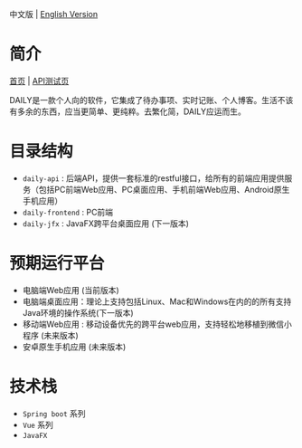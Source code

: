 中文版  | [English Version](./README_EN.md)

# 简介 
[首页](http://www.dodaily.cn "点击预览`daily-frontend`项目") | [API测试页](http://api.dodaily.cn/swagger-ui.html "点击预览`daily-api`项目")

DAILY是一款个人向的软件，它集成了待办事项、实时记账、个人博客。生活不该有多余的东西，应当更简单、更纯粹。去繁化简，DAILY应运而生。

# 目录结构
- `daily-api` : 后端API，提供一套标准的restful接口，给所有的前端应用提供服务（包括PC前端Web应用、PC桌面应用、手机前端Web应用、Android原生手机应用）
- `daily-frontend` : PC前端
- `daily-jfx` : JavaFX跨平台桌面应用 (下一版本) 

# 预期运行平台
- 电脑端Web应用 (当前版本)
- 电脑端桌面应用：理论上支持包括Linux、Mac和Windows在内的的所有支持Java环境的操作系统(下一版本)
- 移动端Web应用 : 移动设备优先的跨平台web应用，支持轻松地移植到微信小程序 (未来版本)
- 安卓原生手机应用 (未来版本)

# 技术栈
- `Spring boot` 系列
- `Vue` 系列
- `JavaFX`